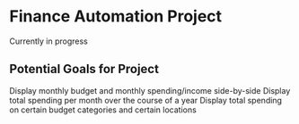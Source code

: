 # Finance Automation Project

Currently in progress


## Potential Goals for Project
Display monthly budget and monthly spending/income side-by-side
Display total spending per month over the course of a year
Display total spending on certain budget categories and certain locations


